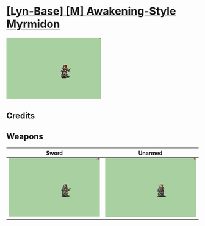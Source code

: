 # [\[Lyn-Base\] \[M\] Awakening-Style Myrmidon](./%5BLyn-Base%5D%20%5BM%5D%20Awakening-Style%20Myrmidon)

<img src="./1.%20Sword/Sword_000.png" alt="[Lyn-Base] [M] Awakening-Style Myrmidon standing" />

## Credits



## Weapons


|Sword |Unarmed |
|  :---: | :---: |
| <img alt="Sword animation" src="./1.%20Sword/Sword.gif" /> | <img alt="Unarmed animation" src="./8.%20Unarmed/Unarmed.gif" /> |
